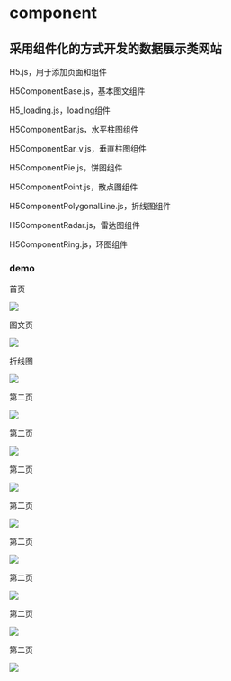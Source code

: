 # component

## 采用组件化的方式开发的数据展示类网站

H5.js，用于添加页面和组件

H5ComponentBase.js，基本图文组件

H5_loading.js，loading组件

H5ComponentBar.js，水平柱图组件

H5ComponentBar_v.js，垂直柱图组件

H5ComponentPie.js，饼图组件

H5ComponentPoint.js，散点图组件

H5ComponentPolygonalLine.js，折线图组件

H5ComponentRadar.js，雷达图组件

H5ComponentRing.js，环图组件

### demo

首页

![](/demo/1.gif)

图文页

![](/demo/2.gif)

折线图

![](/demo/3.gif)

第二页

![](/demo/1.gif)

第二页

![](/demo/1.gif)

第二页

![](/demo/1.gif)

第二页

![](/demo/1.gif)

第二页

![](/demo/1.gif)

第二页

![](/demo/1.gif)

第二页

![](/demo/1.gif)

第二页

![](/demo/1.gif)
